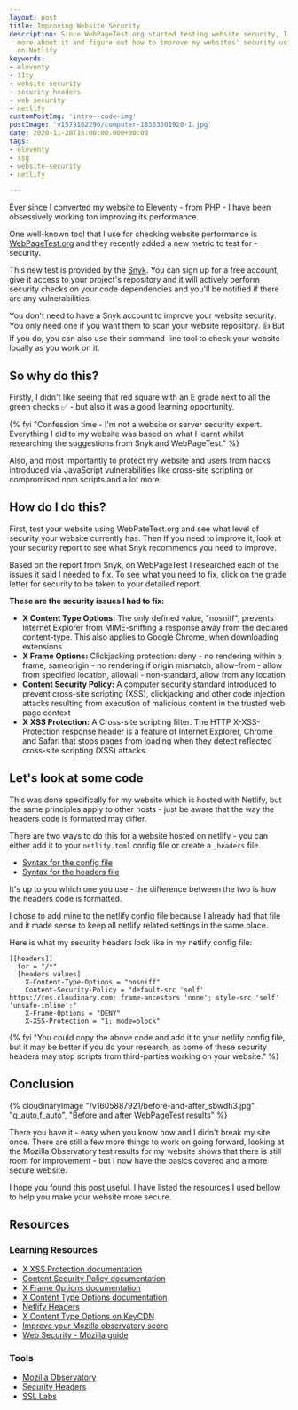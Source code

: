 ```yaml
---
layout: post
title: Improving Website Security
description: Since WebPageTest.org started testing website security, I wanted to learn
  more about it and figure out how to improve my websites' security using headers
  on Netlify
keywords:
- eleventy
- 11ty
- website security
- security headers
- web security
- netlify
customPostImg: 'intro--code-img'
postImage: 'v1579162296/computer-18363301920-1.jpg'
date: 2020-11-20T16:00:00.000+00:00
tags:
- eleventy
- ssg
- website-security
- netlify

---
```

Ever since I converted my website to Eleventy - from PHP - I have been obsessively working ton improving its performance.

One well-known tool that I use for checking website performance is [WebPageTest.org](https://www.webpagetest.org "Test your website performance") and they recently added a new metric to test for - security.

This new test is provided by the [Snyk](https://snyk.io/). You can sign up for a free account, give it access to your project's repository and it will actively perform security checks on your code dependencies and you'll be notified if there are any vulnerabilities.

You don't need to have a Snyk account to improve your website security. You only need one if you want them to scan your website repository. 👍 But If you do, you can also use their command-line tool to check your website locally as you work on it.

## So why do this?

Firstly, I didn't like seeing that red square with an E grade next to all the green checks ✅ - but also it was a good learning opportunity.

{% fyi "Confession time - I'm not a website or server security expert. Everything I did to my website was based on what I learnt whilst researching the suggestions from Snyk and WebPageTest." %}

Also, and most importantly to protect my website and users from hacks introduced via JavaScript vulnerabilities like cross-site scripting or compromised npm scripts and a lot more.

## How do I do this?

First, test your website using WebPateTest.org and see what level of security your website currently has. Then If you need to improve it, look at your security report to see what Snyk recommends you need to improve.

Based on the report from Snyk, on WebPageTest I researched each of the issues it said I needed to fix. To see what you need to fix, click on the grade letter for security to be taken to your detailed report.

**These are the security issues I had to fix:**

* **X Content Type Options:**
  The only defined value, "nosniff", prevents Internet Explorer from MIME-sniffing a response away from the declared content-type. This also applies to Google Chrome, when downloading extensions
* **X Frame Options:**
  Clickjacking protection: deny - no rendering within a frame, sameorigin - no rendering if origin mismatch, allow-from - allow from specified location, allowall - non-standard, allow from any location
* **Content Security Policy:**
  A computer security standard introduced to prevent cross-site scripting (XSS), clickjacking and other code injection attacks resulting from execution of malicious content in the trusted web page context
* **X XSS Protection:**
  A Cross-site scripting filter. The HTTP X-XSS-Protection response header is a feature of Internet Explorer, Chrome and Safari that stops pages from loading when they detect reflected cross-site scripting (XSS) attacks.

## Let's look at some code

This was done specifically for my website which is hosted with Netlify, but the same principles apply to other hosts - just be aware that the way the headers code is formatted may differ.

There are two ways to do this for a website hosted on netlify - you can either add it to your `netlify.toml` config file or create a `_headers` file.

* [Syntax for the config file](https://docs.netlify.com/routing/headers/#syntax-for-the-netlify-configuration-file)
* [Syntax for the headers file](https://docs.netlify.com/routing/headers/#syntax-for-the-headers-file)

It's up to you which one you use - the difference between the two is how the headers code is formatted.

I chose to add mine to the netlify config file because I already had that file and it made sense to keep all netlify related settings in the same place.

Here is what my security headers look like in my netlify config file:

    [[headers]]
      for = "/*"
      [headers.values]
        X-Content-Type-Options = "nosniff"
        Content-Security-Policy = "default-src 'self' https://res.cloudinary.com; frame-ancestors 'none'; style-src 'self' 'unsafe-inline';"
        X-Frame-Options = "DENY"
        X-XSS-Protection = "1; mode=block"

{% fyi "You could copy the above code and add it to your netlify config file, but it may be better if you do your research, as some of these security headers may stop scripts from third-parties working on your website." %}

## Conclusion

{% cloudinaryImage "/v1605887921/before-and-after_sbwdh3.jpg", "q_auto,f_auto", "Before and after WebPageTest results" %}

There you have it - easy when you know how and I didn't break my site once. There are still a few more things to work on going forward, looking at the Mozilla Observatory test results for my website shows that there is still room for improvement - but I now have the basics covered and a more secure website.

I hope you found this post useful. I have listed the resources I used bellow to help you make your website more secure.

## Resources

### Learning Resources

* [X XSS Protection documentation](https://developer.mozilla.org/en-US/docs/Web/HTTP/Headers/X-XSS-Protection)
* [Content Security Policy documentation](https://developer.mozilla.org/en-US/docs/Web/HTTP/CSP)
* [X Frame Options documentation](https://developer.mozilla.org/en-US/docs/Web/HTTP/Headers/X-Frame-Options)
* [X Content Type Options documentation](https://developer.mozilla.org/en-US/docs/Web/HTTP/Headers/X-Content-Type-Options)
* [Netlify Headers](https://notes.elmiko.dev/2019/06/27/netlify-headers.html)
* [X Content Type Options on KeyCDN](https://www.keycdn.com/support/x-content-type-options)
* [Improve your Mozilla observatory score](https://tomodwyer.com/posts/2017-08-20-improve-your-mozilla-observatory-score)
* [Web Security - Mozilla guide](https://infosec.mozilla.org/guidelines/web_security)

### Tools

* [Mozilla Observatory](https://observatory.mozilla.org/)
* [Security Headers](https://securityheaders.com/)
* [SSL Labs](https://www.ssllabs.com/ssltest/)
